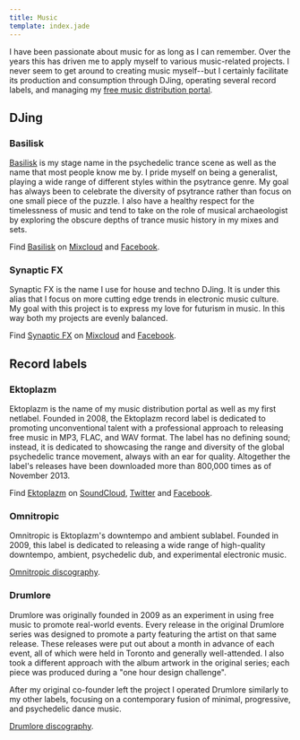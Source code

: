 ```yaml
---
title: Music
template: index.jade
---
```


I have been passionate about music for as long as I can remember. Over the years this has driven me to apply myself to various music-related projects. I never seem to get around to creating music myself--but I certainly facilitate its production and consumption through DJing, operating several record labels, and managing my [free music distribution portal](http://www.ektoplazm.com).

## DJing

### Basilisk

[Basilisk](http://www.ektoplazm.com/profiles/basilisk) is my stage name in the psychedelic trance scene as well as the name that most people know me by. I pride myself on being a generalist, playing a wide range of different styles within the psytrance genre. My goal has always been to celebrate the diversity of psytrance rather than focus on one small piece of the puzzle. I also have a healthy respect for the timelessness of music and tend to take on the role of musical archaeologist by exploring the obscure depths of trance music history in my mixes and sets.

Find [Basilisk](http://www.ektoplazm.com/profiles/basilisk) on [Mixcloud](http://mixcloud.com/Basilisk) and [Facebook](https://www.facebook.com/DJ.Basilisk).

### Synaptic FX

Synaptic FX is the name I use for house and techno DJing. It is under this alias that I focus on more cutting edge trends in electronic music culture. My goal with this project is to express my love for futurism in music. In this way both my projects are evenly balanced.

Find [Synaptic FX](http://drumlore.com/profile/synaptic-fx/) on [Mixcloud](http://mixcloud.com/SynapticFX) and [Facebook](https://www.facebook.com/SynapticFX).

## Record labels

### Ektoplazm

Ektoplazm is the name of my music distribution portal as well as my first netlabel. Founded in 2008, the Ektoplazm record label is dedicated to promoting unconventional talent with a professional approach to releasing free music in MP3, FLAC, and WAV format. The label has no defining sound; instead, it is dedicated to showcasing the range and diversity of the global psychedelic trance movement, always with an ear for quality. Altogether the label's releases have been downloaded more than 800,000 times as of November 2013.

Find [Ektoplazm](http://www.ektoplazm.com/profiles/ektoplazm) on [SoundCloud](https://soundcloud.com/ektoplazm), [Twitter](https://twitter.com/Ektoplazm) and [Facebook](https://www.facebook.com/Ektoplazm).

### Omnitropic

Omnitropic is Ektoplazm's downtempo and ambient sublabel. Founded in 2009, this label is dedicated to releasing a wide range of high-quality downtempo, ambient, psychedelic dub, and experimental electronic music.

[Omnitropic discography](http://www.ektoplazm.com/profiles/omnitropic).

### Drumlore

Drumlore was originally founded in 2009 as an experiment in using free music to promote real-world events. Every release in the original Drumlore series was designed to promote a party featuring the artist on that same release. These releases were put out about a month in advance of each event, all of which were held in Toronto and generally well-attended. I also took a different approach with the album artwork in the original series; each piece was produced during a "one hour design challenge".

After my original co-founder left the project I operated Drumlore similarly to my other labels, focusing on a contemporary fusion of minimal, progressive, and psychedelic dance music.

[Drumlore discography](http://www.ektoplazm.com/profiles/drumlore).
